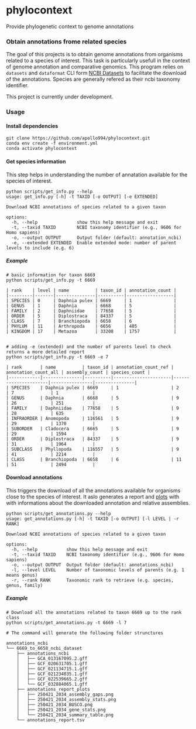 # phylocontext
Provide phylogenetic context to genome annotations

### Obtain annotations frome related species
The goal of this projects is to obtain genome annotations from organisms related to a species of interest. This task is particularly usefull in the context of genome annotation and comparative genomics. This program relies on `datasets` and `dataformat` CLI form [NCBI Datasets](https://www.ncbi.nlm.nih.gov/datasets/docs/v2/) to facilitate the download of the annotations. Species are generally refered as their ncbi taxonomy identifier.

This project is currently under development. 

### Usage

#### Install dependencies
```
git clone https://github.com/apollo994/phylocontext.git
conda env create -f environment.yml
conda activate phylocontext
```

#### Get species information
This step helps in understanding the number of annatation available for the species of interest.
```
python scripts/get_info.py --help
usage: get_info.py [-h] -t TAXID [-o OUTPUT] [-e EXTENDED]

Download NCBI annotations of species related to a given taxon

options:
  -h, --help               show this help message and exit
  -t, --taxid TAXID        NCBI taxonomy identifier (e.g., 9606 for Homo sapiens)
  -o, --output OUTPUT      Output folder (default: annotation_ncbi)
  -e, --extended EXTENDED  Enable extended mode: number of parent levels to include (e.g. 6)
```
##### Example
```
# basic information for taxon 6669
python scripts/get_info.py -t 6669

| rank    | level | name          | taxon_id | annotation_count |
|---------|-------|---------------|----------|------------------|
| SPECIES | 0     | Daphnia pulex | 6669     | 1                |
| GENUS   | 1     | Daphnia       | 6668     | 5                |
| FAMILY  | 2     | Daphniidae    | 77658    | 5                |
| ORDER   | 5     | Diplostraca   | 84337    | 5                |
| CLASS   | 7     | Branchiopoda  | 6658     | 6                |
| PHYLUM  | 11    | Arthropoda    | 6656     | 485              |
| KINGDOM | 17    | Metazoa       | 33208    | 1757             |


# adding -e (extended) and the number of parents level to check returns a more detailed report
python scripts/get_info.py -t 6669 -e 7

| rank       | name          | taxon_id | annotation_count_ref | annotation_count_all | assembly_count | species_count |
|------------|---------------|----------|----------------------|----------------------|----------------|---------------|
| SPECIES    | Daphnia pulex | 6669     | 1                    | 2                    | 7              | 1             |
| GENUS      | Daphnia       | 6668     | 5                    | 9                    | 26             | 251           |
| FAMILY     | Daphniidae    | 77658    | 5                    | 9                    | 28             | 635           |
| INFRAORDER | Anomopoda     | 116561   | 5                    | 9                    | 29             | 1370          |
| SUBORDER   | Cladocera     | 6665     | 5                    | 9                    | 29             | 1594          |
| ORDER      | Diplostraca   | 84337    | 5                    | 9                    | 31             | 1964          |
| SUBCLASS   | Phyllopoda    | 116557   | 5                    | 9                    | 41             | 2214          |
| CLASS      | Branchiopoda  | 6658     | 6                    | 11                   | 51             | 2494          |
```

#### Download annotations
This triggers the download of all the annotations available for organisms close to the species of interest. It aslo generates a report and [plots](examples/annotations_report_plots/) with with informations about the downloaded annotation and relative assemblies. 
```
python scripts/get_annotations.py --help
usage: get_annotations.py [-h] -t TAXID [-o OUTPUT] [-l LEVEL | -r RANK]

Download NCBI annotations of species related to a given taxon

options:
  -h, --help           show this help message and exit
  -t, --taxid TAXID    NCBI taxonomy identifier (e.g., 9606 for Homo sapiens)
  -o, --output OUTPUT  Output folder (default: annotations_ncbi)
  -l, --level LEVEL    Number of taxonomic levels of parents (e.g. 1 means genus)
  -r, --rank RANK      Taxonomic rank to retrieve (e.g. species, genus, family)
```
##### Example
```
# Download all the annotations related to taxon 6669 up to the rank class 
python scripts/get_annotations.py -t 6669 -l 7

# The command will generate the following folder strunctures

annotations_ncbi
└── 6669_to_6658_ncbi_dataset
    ├── annotations_ncbi
    │   ├── GCA_013167095.2.gff
    │   ├── GCF_020631705.1.gff
    │   ├── GCF_021134715.1.gff
    │   ├── GCF_021234035.1.gff
    │   ├── GCF_022539665.2.gff
    │   └── GCF_032884065.1.gff
    ├── annotations_report_plots
    │   ├── 250421_2034_assembly_gaps.png
    │   ├── 250421_2034_assembly_stats.png
    │   ├── 250421_2034_BUSCO.png
    │   ├── 250421_2034_gene_stats.png
    │   └── 250421_2034_summary_table.png
    └── annotations_report.tsv
```
